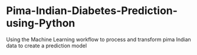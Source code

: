 # Pima-Indian-Diabetes-Prediction-using-Python
Using  the Machine Learning workflow to process and transform pima Indian data to create a prediction model
